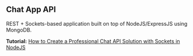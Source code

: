 ## Chat App API

REST + Sockets-based application built on top of NodeJS/ExpressJS using MongoDB.

**Tutorial:** [How to Create a Professional Chat API Solution with Sockets in NodeJS](https://www.freecodecamp.org/news/create-a-professional-node-express/)

